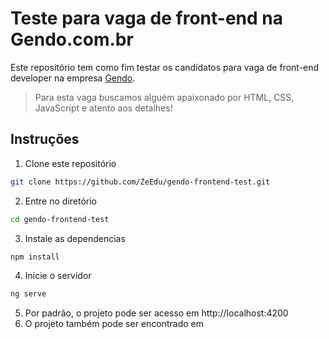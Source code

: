 # Teste para vaga de front-end na Gendo.com.br

Este repositório tem como fim testar os candidatos para vaga de front-end developer na empresa [Gendo](https://gendo.com.br).

> Para esta vaga buscamos alguém apaixonado por HTML, CSS, JavaScript e atento aos detalhes!

## Instruções

1. Clone este repositório

```bash
git clone https://github.com/ZeEdu/gendo-frontend-test.git
```

2. Entre no diretório

```bash
cd gendo-frontend-test
```

3. Instale as dependencias

```bash
npm install
```

4. Inicie o servidor

```bash
ng serve
```

5. Por padrão, o projeto pode ser acesso em http://localhost:4200
6. O projeto também pode ser encontrado em
